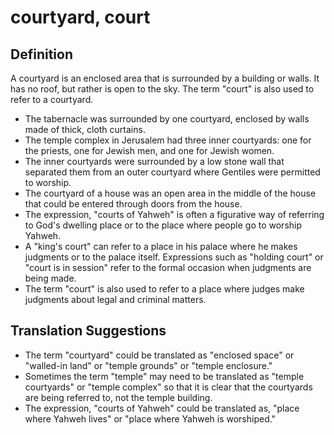 # courtyard, court

## Definition

A courtyard is an enclosed area that is surrounded by a building or walls. It has no roof, but rather is open to the sky. The term "court" is also used to refer to a courtyard.

* The tabernacle was surrounded by one courtyard, enclosed by walls made of thick, cloth curtains. 
* The temple complex in Jerusalem had three inner courtyards: one for the priests, one for Jewish men, and one for Jewish women.
* The inner courtyards were surrounded by a low stone wall that separated them from an outer courtyard where Gentiles were permitted to worship.
* The courtyard of a house was an open area in the middle of the house that could be entered through doors from the house.
* The expression, "courts of Yahweh" is often a figurative way of referring to God's dwelling place or to the place where people go to worship Yahweh.
* A "king's court" can refer to a place in his palace where he makes judgments or to the palace itself. Expressions such as "holding court" or "court is in session" refer to the formal occasion when judgments are being made.
* The term "court" is also used to refer to a place where judges make judgments about legal and criminal matters.


## Translation Suggestions



* The term "courtyard" could be translated as "enclosed space" or "walled-in land" or "temple grounds" or "temple enclosure."
* Sometimes the term "temple" may need to be translated as "temple courtyards" or "temple complex" so that it is clear that the courtyards are being referred to, not the temple building.
* The expression, "courts of Yahweh" could be translated as, "place where Yahweh lives" or "place where Yahweh is worshiped."